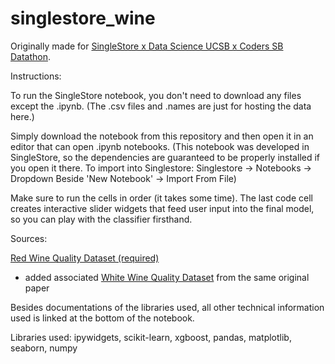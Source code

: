 # singlestore_wine
Originally made for [SingleStore x Data Science UCSB x Coders SB Datathon](https://singlestore-ucsb-datathon-2024.devpost.com/).

Instructions:

To run the SingleStore notebook, you don't need to download any files except the .ipynb. (The .csv files and .names are just for hosting the data here.)

Simply download the notebook from this repository and then open it in an editor that can open .ipynb notebooks. (This notebook was developed in SingleStore, so the dependencies are guaranteed to be properly installed if you open it there. To import into Singlestore: Singlestore -> Notebooks -> Dropdown Beside 'New Notebook' -> Import From File)

Make sure to run the cells in order (it takes some time). The last code cell creates interactive slider widgets that feed user input into the final model, so you can play with the classifier firsthand.

Sources:

[Red Wine Quality Dataset (required)](https://www.kaggle.com/datasets/uciml/red-wine-quality-cortez-et-al-2009)
- added associated [White Wine Quality Dataset](https://archive.ics.uci.edu/dataset/186/wine+quality) from the same original paper

Besides documentations of the libraries used, all other technical information used is linked at the bottom of the notebook.

Libraries used: ipywidgets, scikit-learn, xgboost, pandas, matplotlib, seaborn, numpy
